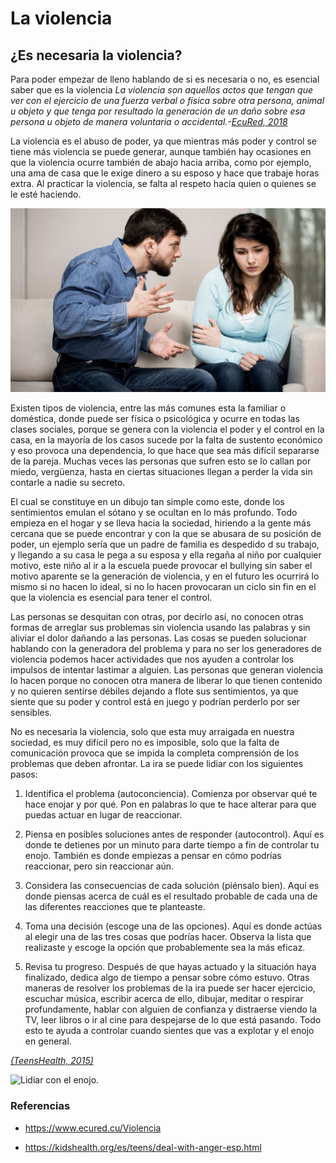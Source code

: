 # La violencia
## ¿Es necesaria la violencia?
Para poder empezar de lleno hablando de si es necesaria o no, es esencial saber que es la violencia _La violencia son aquellos actos que tengan que ver con el ejercicio de una fuerza verbal o física sobre otra persona, animal u objeto y que tenga por resultado la generación de un daño sobre esa persona u objeto de manera voluntaria o accidental.-[EcuRed, 2018](https://www.ecured.cu/Violencia)_


La violencia es el abuso de poder, ya que mientras más poder y control se tiene más violencia se puede generar, aunque también hay ocasiones en que la violencia ocurre también de abajo hacia arriba, como por ejemplo, una ama de casa que le exige dinero a su esposo y hace que trabaje horas extra. Al practicar la violencia, se falta al respeto hacia quien o quienes se le esté haciendo.


![Violencia emocional y verbal](rs_emotional-verbal.jpg)


Existen tipos de violencia, entre las más comunes esta la familiar o doméstica, donde puede ser física o psicológica y ocurre en todas las clases sociales, porque se genera con la violencia el poder y el control en la casa, en la mayoría de los casos sucede por la falta de sustento económico y eso provoca una dependencia, lo que hace que sea más difícil separarse de la pareja. Muchas veces las personas que sufren esto se lo callan por miedo, vergüenza, hasta en ciertas situaciones llegan a perder la vida sin contarle a nadie su secreto.


El cual se constituye en un dibujo tan simple como este, donde los sentimientos emulan el sótano y se ocultan en lo más profundo. 
Todo empieza en el hogar y se lleva hacia la sociedad, hiriendo a la gente más cercana que se puede encontrar y con la que se abusara de su posición de poder, un ejemplo sería que un padre de familia es despedido d su trabajo, y llegando a su casa le pega a su esposa y ella regaña al niño por cualquier motivo, este niño al ir a la escuela puede provocar el bullying sin saber el motivo aparente se la generación de violencia, y en el futuro les ocurrirá lo mismo si no hacen lo ideal, si no lo hacen provocaran un ciclo sin fin en el que la violencia es esencial para tener el control.


Las personas se desquitan con otras, por decirlo así, no conocen otras formas de arreglar sus problemas sin violencia usando las palabras y sin aliviar el dolor dañando a las personas. Las cosas se pueden solucionar hablando con la generadora del problema y para no ser los generadores de violencia podemos hacer actividades que nos ayuden a controlar los impulsos de intentar lastimar a alguien.
Las personas que generan violencia lo hacen porque no conocen otra manera de liberar lo que tienen contenido y no quieren sentirse débiles dejando a flote sus sentimientos, ya que siente que su poder y control está en juego y podrían perderlo por ser sensibles.


No es necesaria la violencia, solo que esta muy arraigada en nuestra sociedad, es muy difícil pero no es imposible, solo que la falta de comunicación provoca que se impida la completa comprensión de los problemas que deben afrontar. 
La ira se puede lidiar con los siguientes pasos:


1. Identifica el problema (autoconciencia). Comienza por observar qué te hace enojar y por qué. Pon en palabras lo que te hace alterar para que puedas actuar en lugar de reaccionar.


2. Piensa en posibles soluciones antes de responder (autocontrol). Aquí es donde te detienes por un minuto para darte tiempo a fin de controlar tu enojo. También es donde empiezas a pensar en cómo podrías reaccionar, pero sin reaccionar aún.


3. Considera las consecuencias de cada solución (piénsalo bien). Aquí es donde piensas acerca de cuál es el resultado probable de cada una de las diferentes reacciones que te planteaste.


4. Toma una decisión (escoge una de las opciones). Aquí es donde actúas al elegir una de las tres cosas que podrías hacer. Observa la lista que realizaste y escoge la opción que probablemente sea la más eficaz.


5. Revisa tu progreso. Después de que hayas actuado y la situación haya finalizado, dedica algo de tiempo a pensar sobre cómo estuvo.
Otras maneras de resolver los problemas de la ira puede ser hacer ejercicio, escuchar música, escribir acerca de ello, dibujar, meditar o respirar profundamente, hablar con alguien de confianza y distraerse viendo la TV, leer libros o ir al cine para despejarse de lo que está pasando. Todo esto te ayuda a controlar cuando sientes que vas a explotar y el enojo en general.


_[(TeensHealth, 2015)](https://kidshealth.org/es/teens/deal-with-anger-esp.html)_


![Lidiar con el enojo](imagen.jfif).


### Referencias
* <https://www.ecured.cu/Violencia>


* <https://kidshealth.org/es/teens/deal-with-anger-esp.html>

